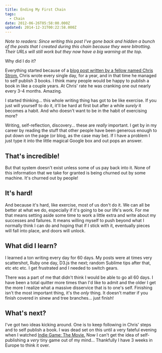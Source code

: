 ```yaml
---
title: Ending My First Chain
tags:
  - Chain
date: 2012-06-26T05:58:00.000Z
updated: 2014-12-31T00:22:58.000Z
---
```


_Note to readers: Since writing this post I've gone back and hidden a bunch of the posts that I created during this chain because they were bitrotting. Their URLs will still work but they now have a big warning at the top._

Why did I do it?

Everything started because of a [blog post written by a fellow named Chris Strom.](http://japhr.blogspot.com/2012/04/366-or-how-i-tricked-myself-into-being.html) Chris wrote every single day, for a year, and in that time he managed to self publish 3 books. I think many people would be happy to publish a book in like a couple years. At Chris' rate he was cranking one out nearly every 3-4 months. Amazing.

I started thinking... this whole writing thing has got to be like exercise. If you just will yourself to do it, it'll be hard at first but after a while _surely_ it becomes a habit. And who doesn't want to be in the habit of exercising more?

Writing, self-reflection, discovery... these are _really_ important. I get by in my career by reading the stuff that other people have been generous enough to put down on the page (or blog, as the case may be). If I have a problem I just type it into the little magical Google box and out pops an answer.

## That's incredible!

But that system doesn't exist unless some of us pay back into it. None of this information that we take for granted is being churned out by some machine. It's churned out by people!

## It's hard!

And because it's hard, like exercise, most of us don't do it. We can all be better at what we do, especially if it's going to be our life's work. For me that means setting aside some time to work a little extra and write about my successes and failures. It means willing myself to push beyond what I normally think I can do and hoping that if I stick with it, eventually pieces will fall into place, and doors will unlock.

## What did I learn?

I learned a ton writing every day for 60 days. My posts were at times very scattershot, Ruby one day, D3.js the next; random Sublime tips after that, etc etc etc. I get frustrated and I needed to switch gears.

There was a part of me that didn't think I would be able to go all 60 days. I have been a total quitter more times than I'd like to admit and the older I get the more I realize what a massive disservice that is to one's self. Finishing isn't the most important thing, it's the _only_ thing. It doesn't matter if you finish covered in sinew and tree branches... just finish!

## What's next?

I've got two ideas kicking around. One is to keep following in Chris' steps and to self publish a book. I was dead set on this until a very fateful evening when I watched [Indie Game: The Movie.](http://buy.indiegamethemovie.com/) Now I can't get the idea of self-publishing a _very_ tiny game out of my mind... Thankfully I have 3 weeks in Europe to think it over.
